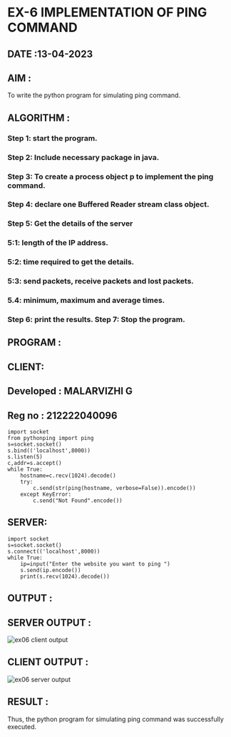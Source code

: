 # EX-6 IMPLEMENTATION OF PING COMMAND

## DATE :13-04-2023

## AIM :
To write the python program for simulating ping command.

## ALGORITHM :

### Step 1: start the program.

### Step 2: Include necessary package in java.

### Step 3: To create a process object p to implement the ping command.

### Step 4: declare one Buffered Reader stream class object.

### Step 5: Get the details of the server

### 5:1: length of the IP address.

### 5:2: time required to get the details.

### 5:3: send packets, receive packets and lost packets.

### 5.4: minimum, maximum and average times.

### Step 6: print the results. Step 7: Stop the program.

## PROGRAM :
## CLIENT:
## Developed : MALARVIZHI G
## Reg no : 212222040096
```
import socket
from pythonping import ping
s=socket.socket()
s.bind(('localhost',8000))
s.listen(5)
c,addr=s.accept()
while True:
    hostname=c.recv(1024).decode()    
    try:    
        c.send(str(ping(hostname, verbose=False)).encode())        
    except KeyError:    
        c.send("Not Found".encode())
```
        
## SERVER:
```
import socket
s=socket.socket()
s.connect(('localhost',8000))
while True:
    ip=input("Enter the website you want to ping ")    
    s.send(ip.encode())    
    print(s.recv(1024).decode())
```
## OUTPUT :
## SERVER OUTPUT :
![ex06 client output](https://github.com/22008650/EX-6/assets/122548204/d5e851d2-84af-43e8-a273-c88811f19066)
## CLIENT OUTPUT :
![ex06 server output](https://github.com/22008650/EX-6/assets/122548204/6bfe477f-7404-448b-a721-fb1542147369)








## RESULT :
Thus, the python program for simulating ping command was successfully executed.
